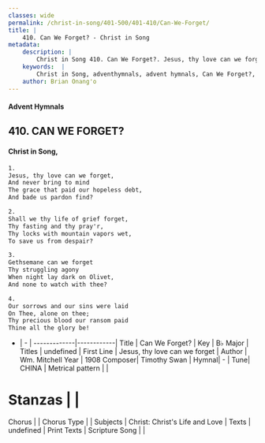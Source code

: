 ```yaml
---
classes: wide
permalink: /christ-in-song/401-500/401-410/Can-We-Forget/
title: |
    410. Can We Forget? - Christ in Song
metadata:
    description: |
        Christ in Song 410. Can We Forget?. Jesus, thy love can we forget, And never bring to mind The grace that paid our hopeless debt, And bade us pardon find?
    keywords:  |
        Christ in Song, adventhymnals, advent hymnals, Can We Forget?, Jesus, thy love can we forget. 
    author: Brian Onang'o
---
```


#### Advent Hymnals
## 410. CAN WE FORGET?
####  Christ in Song,

```txt
1.
Jesus, thy love can we forget,
And never bring to mind
The grace that paid our hopeless debt,
And bade us pardon find?

2.
Shall we thy life of grief forget,
Thy fasting and thy pray'r,
Thy locks with mountain vapors wet,
To save us from despair?

3.
Gethsemane can we forget
Thy struggling agony
When night lay dark on Olivet,
And none to watch with thee?

4.
Our sorrows and our sins were laid
On Thee, alone on thee;
Thy precious blood our ransom paid
Thine all the glory be!

```

- |   -  |
-------------|------------|
Title | Can We Forget? |
Key | B♭ Major |
Titles | undefined |
First Line | Jesus, thy love can we forget |
Author | Wm. Mitchell
Year | 1908
Composer| Timothy Swan |
Hymnal|  - |
Tune| CHINA |
Metrical pattern | |
# Stanzas |  |
Chorus |  |
Chorus Type |  |
Subjects | Christ: Christ's Life and Love |
Texts | undefined |
Print Texts | 
Scripture Song |  |
    

